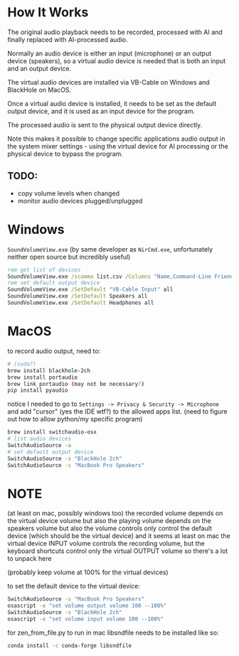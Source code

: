 # How It Works

The original audio playback needs to be recorded, processed with AI and finally replaced with AI-processed audio.

Normally an audio device is either an input (microphone) or an output device (speakers), so a virtual audio device is needed that is both an input and an output device.

The virtual audio devices are installed via VB-Cable on Windows and BlackHole on MacOS.

Once a virtual audio device is installed, it needs to be set as the default output device, and it is used as an input device for the program.

The processed audio is sent to the physical output device directly.

Note this makes it possible to change specific applications audio output in the system mixer settings - using the virtual device for AI processing or the physical device to bypass the program.

## TODO:
- copy volume levels when changed
- monitor audio devices plugged/unplugged

# Windows

`SoundVolumeView.exe` (by same developer as `NirCmd.exe`, unfortunately neither open source but incredibly useful)

```bat
rem get list of devices
SoundVolumeView.exe /scomma list.csv /Columns "Name,Command-Line Friendly ID"
rem set default output device
SoundVolumeView.exe /SetDefault "VB-Cable Input" all
SoundVolumeView.exe /SetDefault Speakers all
SoundVolumeView.exe /SetDefault Headphones all
```

# MacOS

to record audio output, need to:
```sh
# (sudo?)
brew install blackhole-2ch
brew install portaudio
brew link portaudio (may not be necessary?)
pip install pyaudio
```


notice I needed to go to `Settings -> Privacy & Security -> Microphone` and add "cursor" (yes the IDE wtf?) to the allowed apps list.
(need to figure out how to allow python/my specific program)

```sh
brew install switchaudio-osx
# list audio devices
SwitchAudioSource -a
# set default output device
SwitchAudioSource -s "BlackHole 2ch"
SwitchAudioSource -s "MacBook Pro Speakers"
```


# NOTE

(at least on mac, possibly windows too)
the recorded volume depends on the virtual device volume
but also the playing volume depends on the speakers volume
but also the volume controls only control the default device (which should be the virtual device)
and it seems at least on mac the virtual device INPUT volume controls the recording volume, but the keyboard shortcuts control only the virtual OUTPUT volume
so there's a lot to unpack here

(probably keep volume at 100% for the virtual devices)

to set the default device to the virtual device:
```sh
SwitchAudioSource -s "MacBook Pro Speakers"
osascript -e "set volume output volume 100 --100%"
SwitchAudioSource -s "BlackHole 2ch"
osascript -e "set volume input volume 100 --100%"
```


for zen_from_file.py to run in mac libsndfile needs to be installed like so:
```sh
conda install -c conda-forge libsndfile
```
